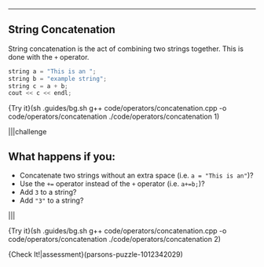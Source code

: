 ---

## String Concatenation
String concatenation is the act of combining two strings together. This is done with the `+` operator.

```c++
string a = "This is an ";
string b = "example string";
string c = a + b;
cout << c << endl;
```

{Try it}(sh .guides/bg.sh g++ code/operators/concatenation.cpp -o code/operators/concatenation ./code/operators/concatenation 1)

|||challenge
## What happens if you:
* Concatenate two strings without an extra space (i.e. `a = "This is an"`)?
* Use the `+=` operator instead of the `+` operator (i.e. `a+=b;`)?
* Add `3` to a string?
* Add `"3"` to a string?

|||

{Try it}(sh .guides/bg.sh g++ code/operators/concatenation.cpp -o code/operators/concatenation ./code/operators/concatenation 2)

{Check It!|assessment}(parsons-puzzle-1012342029)
